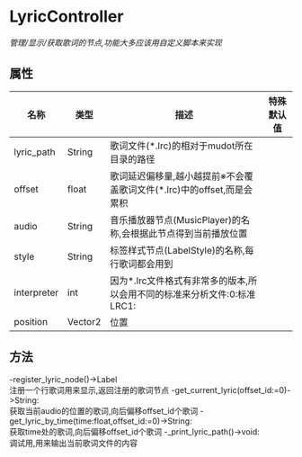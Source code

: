 # **LyricController**
*管理/显示/获取歌词的节点,功能大多应该用自定义脚本来实现*
## **属性**
|名称|类型|描述|特殊默认值|
|-----|-----|-----|-----------------------|
|lyric_path|String|歌词文件(*.lrc)的相对于mudot所在目录的路径||
|offset|float|歌词延迟偏移量,越小越提前※不会覆盖歌词文件(*.lrc)中的offset,而是会累积||
|audio|String|音乐播放器节点(MusicPlayer)的名称,会根据此节点得到当前播放位置||
|style|String|标签样式节点(LabelStyle)的名称,每行歌词都会用到||
|interpreter|int|因为*.lrc文件格式有非常多的版本,所以会用不同的标准来分析文件:0:标准 LRC1:||
|position|Vector2|位置||

## **方法**
-register_lyric_node()->Label
<br>注册一个行歌词用来显示,返回注册的歌词节点
-get_current_lyric(offset_id:=0)->String:
<br>获取当前audio的位置的歌词,向后偏移offset_id个歌词
-get_lyric_by_time(time:float,offset_id:=0)->String:
<br>获取time处的歌词,向后偏移offset_id个歌词
-_print_lyric_path()->void:
<br>调试用,用来输出当前歌词文件的内容
